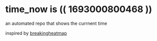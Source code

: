# time_now is (( 1693000800468 ))

an automated repo that shows the currnent time

inspired by [breakingheatmap](https://github.com/breakingheatmap/breakingheatmap)